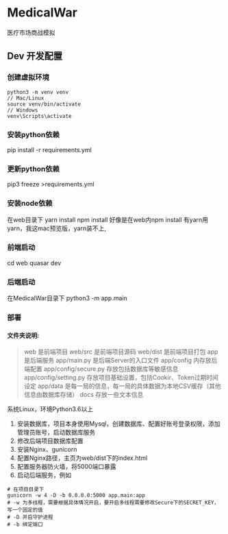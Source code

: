 # MedicalWar
医疗市场商战模拟

## Dev 开发配置
### 创建虚拟环境
```shell
python3 -m venv venv
// Mac/Linux
source venv/bin/activate
// Windows
venv\Scripts\activate
```
### 安装python依赖
pip install -r requirements.yml

### 更新python依赖
pip3 freeze >requirements.yml

### 安装node依赖
在web目录下
yarn install
npm install
好像是在web内npm install
有yarn用yarn，我这mac预览版，yarn装不上,

### 前端启动
cd web
quasar dev

### 后端启动
在MedicalWar目录下
python3 -m app.main

### 部署
#### 文件夹说明:
> web 是前端项目
> web/src 是前端项目源码
> web/dist 是前端项目打包
> app 是后端服务
> app/main.py 是后端Server的入口文件
> app/config 内存放后端配置
> app/config/secure.py 存放包括数据库等敏感信息
> app/config/setting.py 存放项目基础设置，包括Cookir、Token过期时间设定
> app/data 是每一局的信息，每一局的具体数据为本地CSV缓存（其他信息由数据库存储）
> docs 存放一些文本信息

系统Linux，环境Python3.6以上
1. 安装数据库，项目本身使用Mysql，创建数据库、配置好账号登录权限，添加管理员账号，启动数据库服务
2. 修改后端项目数据库配置
3. 安装Nginx、gunicorn
4. 配置Nginx路径，主页为web/dist下的index.html
5. 配置服务器防火墙，将5000端口暴露
5. 启动后端服务，例如
```shell
# 在项目目录下
gunicorn -w 4 -D -b 0.0.0.0:5000 app.main:app
# -w 为多线程，需要根据具体情况开启，要开启多线程需要修改Secure下的SECRET_KEY，写一个固定的值
# -D 开启守护进程
# -b 绑定端口
```


